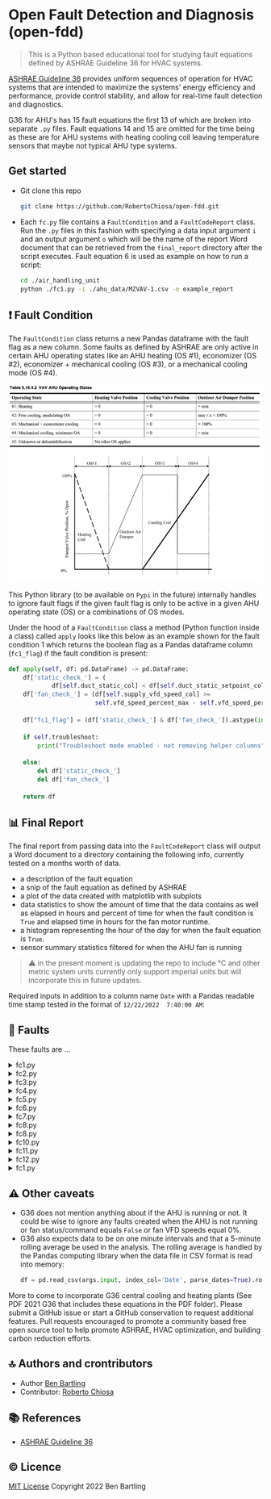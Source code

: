 # Open Fault Detection and Diagnosis (open-fdd)

> This is a Python based educational tool for studying fault equations defined by ASHRAE Guideline 36 for HVAC systems.

[ASHRAE Guideline 36](https://www.techstreet.com/ashrae/standards/guideline-36-2021-high-performance-sequences-of-operation-for-hvac-systems?product_id=2229690)
provides uniform sequences of operation for HVAC systems that are intended to maximize the systems'
energy efficiency and performance, provide control stability, and allow for real-time fault detection and diagnostics.

G36 for AHU's has 15 fault equations the first 13 of which are broken into separate `.py` files. Fault equations 14 and
15
are omitted for the time being as these are for AHU systems with heating cooling coil leaving temperature sensors that
maybe not typical AHU type systems.

## Get started

* Git clone this repo
  ```bash
  git clone https://github.com/RobertoChiosa/open-fdd.git
  ```

* Each `fc.py` file contains a `FaultCondition` and a `FaultCodeReport` class. Run the `.py` files in this fashion with
  specifying a data input argument `i` and
  an output argument `o` which will be the name of the report Word document that can be retrieved from
  the `final_report`
  directory after the script executes. Fault equation 6 is used as example on how to run a script:
  ```bash
  cd ./air_handling_unit
  python ./fc1.py -i ./ahu_data/MZVAV-1.csv -o example_report
  ```

## :exclamation: Fault Condition

The `FaultCondition` class returns a new
Pandas dataframe with the fault flag as a new column. Some faults as defined by ASHRAE are only active in certain AHU
operating states like an AHU heating (OS #1), economizer (OS #2), economizer + mechanical cooling (OS #3), or a
mechanical cooling mode (OS #4).

![](./air_handling_unit/images/ahu_operating_modes.png)

This Python library (to be available on `Pypi` in the future) internally handles to
ignore fault flags if the given fault flag is only to be active in a given AHU operating state (OS) or a combinations of
OS modes.

Under the hood of a `FaultCondition` class a method (Python function inside a class) called `apply` looks like this
below as an example shown for the fault condition 1 which returns the boolean flag as a Pandas dataframe
column (`fc1_flag`) if the fault condition is present:

```python
def apply(self, df: pd.DataFrame) -> pd.DataFrame:
    df['static_check_'] = (
            df[self.duct_static_col] < df[self.duct_static_setpoint_col] - self.duct_static_inches_err_thres)
    df['fan_check_'] = (df[self.supply_vfd_speed_col] >=
                        self.vfd_speed_percent_max - self.vfd_speed_percent_err_thres)

    df["fc1_flag"] = (df['static_check_'] & df['fan_check_']).astype(int)

    if self.troubleshoot:
        print("Troubleshoot mode enabled - not removing helper columns")

    else:
        del df['static_check_']
        del df['fan_check_']

    return df
```

## :bar_chart: Final Report

The final report from passing data into the `FaultCodeReport` class will output a Word document to a directory
containing the following info, currently tested on a months worth of data.

* a description of the fault equation
* a snip of the fault equation as defined by ASHRAE
* a plot of the data created with matplotlib with subplots
* data statistics to show the amount of time that the data contains as well as elapsed in hours and percent of time for
  when the fault condition is `True` and elapsed time in hours for the fan motor runtime.
* a histogram representing the hour of the day for when the fault equation is `True`.
* sensor summary statistics filtered for when the AHU fan is running

> :warning: in the present moment is updating the repo to include °C and other metric system units currently only
> support imperial units but will incorporate this in future updates.

Required inputs in addition to a column name `Date` with a Pandas readable time stamp tested in the format
of `12/22/2022  7:40:00 AM`:

## :hammer: Faults

These faults are ...

<details>
<summary>fc1.py</summary>
Supply fan not meeting duct static setpoint near 100% fan speed. The strings passed into
the `FaultConditionOne` and `FaultCodeOneReport` represent the csv file column names and required inputs for the given
fault code. Applies to OS# 1 through OS# 5.

```shell
from faults import FaultConditionOne
from reports import FaultCodeOneReport

# G36 error thresold params
VFD_SPEED_PERCENT_ERR_THRES = 0.05
VFD_SPEED_PERCENT_MAX = 0.99
DUCT_STATIC_INCHES_ERR_THRES = 0.1

_fc1 = FaultConditionOne(
    VFD_SPEED_PERCENT_ERR_THRES,
    VFD_SPEED_PERCENT_MAX,
    DUCT_STATIC_INCHES_ERR_THRES,
    "duct_static",
    "supply_vfd_speed",
    "duct_static_setpoint",
)
_fc1_report = FaultCodeOneReport(
    VFD_SPEED_PERCENT_ERR_THRES,
    VFD_SPEED_PERCENT_MAX,
    DUCT_STATIC_INCHES_ERR_THRES,
    "duct_static",
    "supply_vfd_speed",
    "duct_static_setpoint",
)

df2 = _fc1.apply(df)
```

</details>

<details>
<summary>fc2.py</summary>
Mixing temp too high. The strings passed into the `FaultConditionTwo` and `FaultCodeTwoReport` represent the
csv file column names and required inputs for the given fault code. Applies to OS# 1 through OS# 5.

```shell
from faults import FaultConditionTwo
from reports import FaultCodeTwoReport

# G36 error threshold params
OUTDOOR_DEGF_ERR_THRES = 5.
MIX_DEGF_ERR_THRES = 5.
RETURN_DEGF_ERR_THRES = 2.

_fc2 = FaultConditionTwo(
    OUTDOOR_DEGF_ERR_THRES,
    MIX_DEGF_ERR_THRES,
    RETURN_DEGF_ERR_THRES,
    "mat",
    "rat",
    "oat",
    "supply_vfd_speed"
)
_fc2_report = FaultCodeTwoReport(
    OUTDOOR_DEGF_ERR_THRES,
    MIX_DEGF_ERR_THRES,
    RETURN_DEGF_ERR_THRES,
    "mat",
    "rat",
    "oat",
    "supply_vfd_speed"
)

# return a whole new dataframe with fault flag as new col
df2 = _fc2.apply(df)
```

</details>

<details>
<summary>fc3.py</summary>
Mixing temp too high. The strings passed into the `FaultConditionTwo` and `FaultCodeTwoReport` represent the
csv file column names and required inputs for the given fault code. Applies to OS# 1 through OS# 5.

```shell
from faults import FaultConditionThree
from reports import FaultCodeThreeReport

# G36 error thresold params
OUTDOOR_DEGF_ERR_THRES = 5.
MIX_DEGF_ERR_THRES = 5.
RETURN_DEGF_ERR_THRES = 2.


_fc3 = FaultConditionThree(
    OUTDOOR_DEGF_ERR_THRES,
    MIX_DEGF_ERR_THRES,
    RETURN_DEGF_ERR_THRES,
    "mat",
    "rat",
    "oat",
    "supply_vfd_speed"
)
_fc3_report = FaultCodeThreeReport(
    OUTDOOR_DEGF_ERR_THRES,
    MIX_DEGF_ERR_THRES,
    RETURN_DEGF_ERR_THRES,
    "mat",
    "rat",
    "oat",
    "supply_vfd_speed"
)

# return a whole new dataframe with fault flag as new col
df2 = _fc3.apply(df)
```

</details>

<details>
<summary>fc4.py</summary>
Control system excesses operating state. The Pandas library computes AHU control system state changes per hour
based on the data that is driving the AHU outputs, like heating/cooling valves and air damper analog commands. The
strings passed into the `FaultConditionFour` and `FaultCodeFourReport` represent the csv file column names and required
inputs for the given fault code. Applies to OS# 1 through OS# 5.

```shell
from faults import FaultConditionFour
from reports import FaultCodeFourReport

# G36 error thresold params
DELTA_OS_MAX = 7

# ADJUST this param for the AHU MIN OA damper stp
AHU_MIN_OA = 20

_fc4 = FaultConditionFour(
    DELTA_OS_MAX,
    AHU_MIN_OA,
    "economizer_sig",
    "heating_sig",
    "cooling_sig",
    "supply_vfd_speed"
)

_fc4_report = FaultCodeFourReport(DELTA_OS_MAX)

# return a whole new dataframe with fault flag as new col
# data is resampled for hourly averages in df2
df2 = _fc4.apply(df)
```

</details>

<details>
<summary>fc5.py</summary>
Suppy air temp too low. The strings passed into the `FaultConditionFive` and `FaultCodeFiveReport` represent
the csv file column names and required inputs for the given fault code. Applies to OS# 1.

```shell
from faults import FaultConditionFive
from reports import FaultCodeFiveReport

# G36 error thresold params
DELTA_T_SUPPLY_FAN = 2.
SUPPLY_DEGF_ERR_THRES = 2.
MIX_DEGF_ERR_THRES = 5.

_fc5 = FaultConditionFive(
    DELTA_T_SUPPLY_FAN,
    SUPPLY_DEGF_ERR_THRES,
    MIX_DEGF_ERR_THRES,
    "sat",
    "mat",
    "htg_vlv",
    "supply_vfd_speed"
)


_fc5_report = FaultCodeFiveReport(
    DELTA_T_SUPPLY_FAN,
    SUPPLY_DEGF_ERR_THRES,
    MIX_DEGF_ERR_THRES,
    "sat",
    "mat",
    "htg_vlv",
    "supply_vfd_speed"
)

# return a whole new dataframe with fault flag as new col
df2 = _fc5.apply(df)
```

</details>

<details>
<summary>fc6.py</summary>
OA fraction too high. The strings passed into the `FaultConditionSix` and `FaultCodeSixReport` represent the
csv file column names and required inputs for the given fault code. Applies to OS# 1 and OS# 4.

```shell
from faults import FaultConditionSix
from reports import FaultCodeSixReport

# G36 error thresold params
OAT_DEGF_ERR_THRES = 5
RAT_DEGF_ERR_THRES = 2
DELTA_TEMP_MIN = 10
AIRFLOW_ERR_THRES = .3

# OA design ventilation setpoint in CFM
AHU_MIN_CFM_STP = 3000

_fc6 = FaultConditionSix(
    AIRFLOW_ERR_THRES,
    AHU_MIN_CFM_DESIGN,
    OAT_DEGF_ERR_THRES,
    RAT_DEGF_ERR_THRES,
    DELTA_TEMP_MIN,
    AHU_MIN_OA_DPR,
    "vav_total_flow",
    "mat",
    "oat",
    "rat",
    "supply_vfd_speed",
    "economizer_sig",
    "heating_sig",
    "cooling_sig"
)

_fc6_report = FaultCodeSixReport(
    "vav_total_flow",
    "mat",
    "oat",
    "rat",
    "supply_vfd_speed"
)

# return a whole new dataframe with fault flag as new col
df2 = _fc6.apply(df)
```

</details>

<details>
<summary>fc7.py</summary>
Supply air temp too low. The strings passed into the `FaultConditionSeven` and `FaultCodeSevenReport` represent
the csv file column names and required inputs for the given fault code. Applies to OS# 1.

```shell
from faults import FaultConditionSeven
from reports import FaultCodeSevenReport

# G36 error thresold params
SAT_DEGF_ERR_THRES = 2

_fc7 = FaultConditionSeven(
    SAT_DEGF_ERR_THRES,
    "sat",
    "satsp",	
    "htg",
    "supply_vfd_speed"
)

_fc7_report = FaultCodeSevenReport(    
    "sat",
    "satsp",	
    "htg",
    "supply_vfd_speed"
)

# return a whole new dataframe with fault flag as new col
df2 = _fc7.apply(df)
```

</details>

<details>
<summary>fc8.py</summary>
Supply and mix air should be approx equal. The strings passed into the `FaultConditionEight`
and `FaultCodeEightReport` represent the csv file column names and required inputs for the given fault code. Applies to
OS# 2.

```shell
from faults import FaultConditionEight
from reports import FaultCodeEightReport

# G36 error thresold params
DELTA_SUPPLY_FAN = 2
MIX_DEGF_ERR_THRES = 5
SUPPLY_DEGF_ERR_THRES = 2

_fc8 = FaultConditionEight(
    DELTA_SUPPLY_FAN,
    MIX_DEGF_ERR_THRES,
    SUPPLY_DEGF_ERR_THRES,
    "mat",
    "sat",
    "economizer_sig",
    "cooling_sig"
)

_fc8_report = FaultCodeEightReport(    
    "mat",
    "sat",
    "supply_vfd_speed",
    "economizer_sig"
)

# return a whole new dataframe with fault flag as new col
df2 = _fc8.apply(df)
```

</details>

<details>
<summary>fc8.py</summary>
Outside air temp too high for free cooling without additional mechanical cooling. The strings passed into
the `FaultConditionNine` and `FaultCodeNineReport` represent the csv file column names and required inputs for the given
fault code. Applies to OS# 2.

```shell
from faults import FaultConditionNine
from reports import FaultCodeNineReport

# G36 error thresold params
DELTA_SUPPLY_FAN = 2
OAT_DEGF_ERR_THRES = 5
SUPPLY_DEGF_ERR_THRES = 2

_fc9 = FaultConditionNine(
    DELTA_SUPPLY_FAN,
    OAT_DEGF_ERR_THRES,
    SUPPLY_DEGF_ERR_THRES,
    "satsp",
    "oat",
    "cooling_sig",
    "economizer_sig",
)

_fc9_report = FaultCodeNineReport(    
    "satsp",
    "oat",
    "supply_vfd_speed",
    "economizer_sig"
)

# return a whole new dataframe with fault flag as new col
df2 = _fc9.apply(df)
```

</details>

<details>
<summary>fc10.py</summary>
Outside and mix air temp should be approx equal. The strings passed into the `FaultConditionTen`
and `FaultCodeTenReport` represent the csv file column names and required inputs for the given fault code. Applies to
OS# 3.

```shell
from faults import FaultConditionTen
from reports import FaultCodeTenReport

# ADJUST this param for the AHU MIN OA damper stp
AHU_MIN_OA = 20

# G36 error thresold params
OAT_DEGF_ERR_THRES = 5
MAT_DEGF_ERR_THRES = 5

_fc10 = FaultConditionTen(
    OAT_DEGF_ERR_THRES,
    MAT_DEGF_ERR_THRES,
    "mat",
    "oat",
    "clg",
    "economizer_sig",
)

_fc10_report = FaultCodeTenReport(    
    "mat",
    "oat",
    "clg",
    "economizer_sig",
    "supply_vfd_speed"
)

# return a whole new dataframe with fault flag as new col
df2 = _fc10.apply(df)
```

</details>

<details>
<summary>fc11.py</summary>
Outside air temp too low for 100% OA cooling. The strings passed into the `FaultConditionEleven`
and `FaultCodeElevenReport` represent the csv file column names and required inputs for the given fault code. Applies to
OS# 3.

```shell
from faults import FaultConditionEleven
from reports import FaultCodeElevenReport

# G36 error thresold params
DELTA_SUPPLY_FAN = 2
OAT_DEGF_ERR_THRES = 5
SUPPLY_DEGF_ERR_THRES = 2

_fc11 = FaultConditionEleven(
    DELTA_SUPPLY_FAN,
    OAT_DEGF_ERR_THRES,
    SUPPLY_DEGF_ERR_THRES,
    "satsp",
    "oat",
    "clg",
    "economizer_sig"
)

_fc11_report = FaultCodeElevenReport(    
    "satsp",
    "oat",
    "clg",
    "economizer_sig",
    "supply_vfd_speed"
)

# return a whole new dataframe with fault flag as new col
df2 = _fc11.apply(df)
```

</details>

<details>
<summary>fc12.py</summary>
Supply air too high; should be less than mix air temp. The strings passed into the `FaultConditionTwelve`
and `FaultCodeTwelveReport` represent the csv file column names and required inputs for the given fault code. Applies to
OS# 3 and OS#4.

```shell
from faults import FaultConditionTwelve
from reports import FaultCodeTwelveReport

# ADJUST this param for the AHU MIN OA damper stp
AHU_MIN_OA = 20

# G36 error thresold params
DELTA_SUPPLY_FAN = 2
MIX_DEGF_ERR_THRES = 5
SUPPLY_DEGF_ERR_THRES = 2

_fc12 = FaultConditionTwelve(
    DELTA_SUPPLY_FAN,
    MIX_DEGF_ERR_THRES,
    SUPPLY_DEGF_ERR_THRES,
    AHU_MIN_OA,
    "sat",
    "mat",
    "clg",
    "economizer_sig"
)

_fc12_report = FaultCodeTwelveReport(    
    "sat",
    "mat",
    "clg",
    "economizer_sig",
    "supply_vfd_speed"
)

# return a whole new dataframe with fault flag as new col
df2 = _fc12.apply(df)
```

</details>

<details>
<summary>fc1.py</summary>
fc13.py - Supply air temp too high in full cooling. The strings passed into the `FaultConditionTwelve`
and `FaultCodeTwelveReport` represent the csv file column names and required inputs for the given fault code. Applies to
OS# 3 and OS#4.

```shell
from faults import FaultConditionThirteen
from reports import FaultCodeThirteenReport

# ADJUST this param for the AHU MIN OA damper stp
AHU_MIN_OA = 20

# G36 error thresold params
SAT_DEGF_ERR_THRES = 2

_fc13 = FaultConditionThirteen(
    SAT_DEGF_ERR_THRES,
    AHU_MIN_OA,
    "sat",
    "satsp",	
    "clg",
    "economizer_sig",
)

_fc13_report = FaultCodeThirteenReport(    
    "sat",
    "satsp",	
    "clg",
    "economizer_sig",
    "supply_vfd_speed"
)

# return a whole new dataframe with fault flag as new col
df2 = _fc13.apply(df)
```

</details>

## :warning: Other caveats

* G36 does not mention anything about if the AHU is running or not. It could be wise to ignore any faults created when
  the AHU is not running or fan status/command equals `False` or fan VFD speeds equal 0%.
* G36 also expects data to be on one minute intervals and that a 5-minute rolling average be used in the analysis. The
  rolling average is handled by the Pandas computing library when the data file in CSV format is read into memory:
  ```python
  df = pd.read_csv(args.input, index_col='Date', parse_dates=True).rolling('5T').mean()
  ```

More to come to incorporate G36 central cooling and heating plants (See PDF 2021 G36 that includes these equations in
the PDF folder). Please submit a GitHub issue or start a GitHub conservation to request additional features. Pull
requests encouraged to promote a community based free open source tool to help promote ASHRAE, HVAC optimization, and
building carbon reduction efforts.

## :top: Authors and crontributors

* Author [Ben Bartling](https://www.linkedin.com/in/ben-bartling-510a0961/)
* Contributor: [Roberto Chiosa](https://www.linkedin.com/in/ben-bartling-510a0961/)

## :books: References

* [ASHRAE Guideline 36](https://www.techstreet.com/ashrae/standards/guideline-36-2021-high-performance-sequences-of-operation-for-hvac-systems?product_id=2229690)

## :copyright: Licence

[MIT License](./LICENSE) Copyright 2022 Ben Bartling